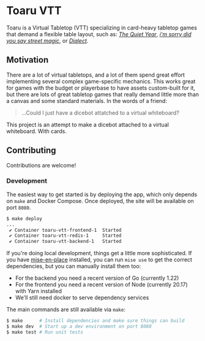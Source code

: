 # Toaru VTT

Toaru is a Virtual Tabletop (VTT) specializing in card-heavy tabletop games that
demand a flexible table layout, such as: [*The Quiet
Year*](https://buriedwithoutceremony.com/the-quiet-year), [*i'm sorry did you
say street magic*](https://seaexcursion.itch.io/street-magic), or
[*Dialect*](https://thornygames.com/pages/dialect).

## Motivation

There are a lot of virtual tabletops, and a lot of them spend great effort
implementing several complex game-specific mechanics. This works great for games
with the budget or playerbase to have assets custom-built for it, but there are
lots of great tabletop games that really demand little more than a canvas and
some standard materials. In the words of a friend:

> ...Could I just have a dicebot attatched to a virtual whiteboard?

This project is an attempt to make a dicebot attached to a virtual whiteboard.
With cards.

## Contributing

Contributions are welcome!

### Development

The easiest way to get started is by deploying the app, which only depends on
`make` and Docker Compose. Once deployed, the site will be available on port
`8080`.

```bash
$ make deploy
...
 ✔ Container toaru-vtt-frontend-1  Started
 ✔ Container toaru-vtt-redis-1     Started
 ✔ Container toaru-vtt-backend-1   Started
```

If you're doing local development, things get a little more sophisticated. If
you have [mise-en-place](https://mise.jdx.dev/) installed, you can run `mise
use` to get the correct dependencies, but you can manually install them too:
- For the backend you need a recent version of Go (currently 1.22)
- For the frontend you need a recent version of Node (currently 20.17) with Yarn installed
- We'll still need docker to serve dependency services

The main commands are still available via `make`:

```bash
$ make      # Install dependencies and make sure things can build
$ make dev  # Start up a dev environment on port 8080
$ make test # Run unit tests
```
